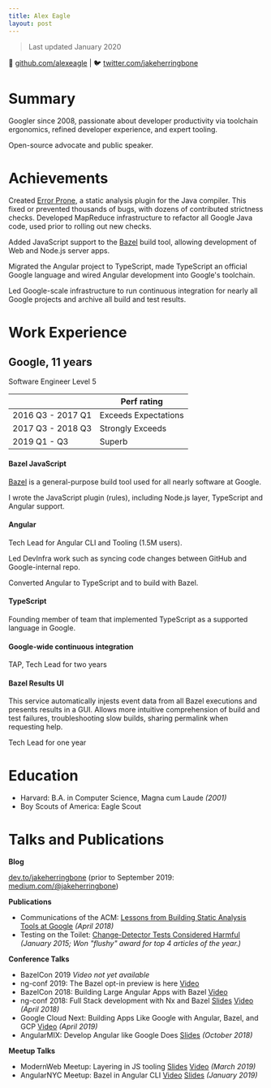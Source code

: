 ```yaml
---
title: Alex Eagle
layout: post
---
```


> Last updated January 2020

🐙 [github.com/alexeagle](https://github.com/alexeagle)
|
🐦 [twitter.com/jakeherringbone](http://twitter.com/jakeherringbone)

# Summary

Googler since 2008, passionate about 
developer productivity via toolchain ergonomics, 
refined developer experience, 
and expert tooling.

Open-source advocate and public speaker.

# Achievements

Created [Error Prone](https://errorprone.info), a static analysis plugin for the Java compiler.
This fixed or prevented thousands of bugs, with dozens of contributed strictness checks.
Developed MapReduce infrastructure to refactor all Google Java code, used prior to rolling out new checks.

Added JavaScript support to the [Bazel] build tool, allowing development of Web and Node.js server apps.

Migrated the Angular project to TypeScript, made TypeScript an official Google language and wired Angular development into Google's toolchain.

Led Google-scale infrastructure to run continuous integration for nearly all Google projects and archive all build and test results.

# Work Experience

## Google, 11 years

Software Engineer Level 5

|                   |  Perf rating  |
| ----------------- | ------------- |
| 2016 Q3 - 2017 Q1 | Exceeds Expectations |
| 2017 Q3 - 2018 Q3 | Strongly Exceeds |
| 2019 Q1 - Q3      | Superb |

#### Bazel JavaScript

[Bazel] is a general-purpose build tool used for all nearly software at Google.

I wrote the JavaScript plugin (rules), including Node.js layer, TypeScript and Angular support.

#### Angular

Tech Lead for Angular CLI and Tooling (1.5M users).

Led DevInfra work such as syncing code changes between GitHub and Google-internal repo.

Converted Angular to TypeScript and to build with Bazel.

#### TypeScript

Founding member of team that implemented TypeScript as a supported language in Google.

#### Google-wide continuous integration

TAP, Tech Lead for two years

#### Bazel Results UI

This service automatically injests event data from all Bazel executions and presents results in a GUI.
Allows more intuitive comprehension of build and test failures, troubleshooting slow builds, sharing permalink when requesting help.

Tech Lead for one year

# Education

- Harvard: B.A. in Computer Science, Magna cum Laude _(2001)_
- Boy Scouts of America: Eagle Scout

# Talks and Publications

**Blog**

[dev.to/jakeherringbone](https://dev.to/jakeherringbone)
(prior to September 2019: [medium.com/@jakeherringbone](https://medium.com/@jakeherringbone))

**Publications**

- Communications of the ACM: [Lessons from Building Static Analysis Tools at Google](https://cacm.acm.org/magazines/2018/4/226371-lessons-from-building-static-analysis-tools-at-google/fulltext) _(April 2018)_
- Testing on the Toilet: [Change-Detector Tests Considered Harmful](https://testing.googleblog.com/2015/01/testing-on-toilet-change-detector-tests.html) _(January 2015; Won "flushy" award for top 4 articles of the year.)_

**Conference Talks**

- BazelCon 2019 _Video not yet available_
- ng-conf 2019: The Bazel opt-in preview is here [Video](https://www.youtube.com/watch?v=J1lnp-nU4wM)
- BazelCon 2018: Building Large Angular Apps with Bazel [Video](https://www.youtube.com/watch?v=yBg9zG6ZGb4)
- ng-conf 2018: Full Stack development with Nx and Bazel [Slides](https://docs.google.com/presentation/d/1fSZwcpO9hUBFd_k9hUS45ZyVJcZLEyz0VxISSOnIZ1I/preview) [Video](https://www.youtube.com/watch?v=1KDDIhcQORM) _(April 2018)_
- Google Cloud Next: Building Apps Like Google with Angular, Bazel, and GCP [Video](https://www.youtube.com/watch?v=lDyIc2Abkwg) _(April 2019)_
- AngularMIX: Develop Angular like Google Does [Slides](https://docs.google.com/presentation/d/1b0PdG-bxN0nwHa3ZuA0a_anOEYeMoI_CSsZl6ngZWp8/preview?slide=id.g26d86d3325_0_0) _(October 2018)_

**Meetup Talks**

- ModernWeb Meetup: Layering in JS tooling [Slides](https://hackmd.io/p/HJZ_ekxuN) [Video](https://drive.google.com/file/d/1AxrwjLUf_35Z2C9VK5Ut7wo5L89roHH2/view) _(March 2019)_
- AngularNYC Meetup: Bazel in Angular CLI [Video](https://www.youtube.com/watch?v=fEUgZopCK8E) [Slides](https://docs.google.com/presentation/d/1VcSkWDFkmkZKCP9yTfKbq-lTMU3qW_3zNabKItCWDec/preview) _(January 2019)_

[Bazel]: https://bazel.build
